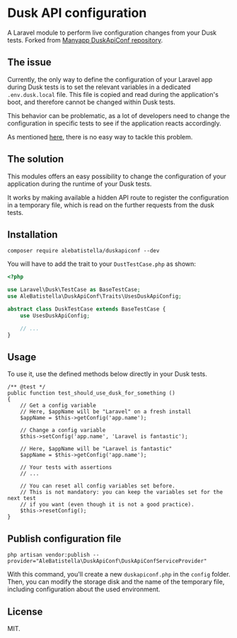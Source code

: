 # Dusk API configuration

A Laravel module to perform live configuration changes from your Dusk tests.
Forked from [Manyapp DuskApiConf repository](https://github.com/manyapp/duskapiconf).

## The issue

Currently, the only way to define the configuration of your Laravel app during
Dusk tests is to set the relevant variables in a dedicated `.env.dusk.local`
file. This file is copied and read during the application's boot, and therefore
cannot be changed within Dusk tests.

This behavior can be problematic, as a lot of developers need to change the
configuration in specific tests to see if the application reacts accordingly.

As mentioned [here](https://github.com/laravel/dusk/issues/599), there is no
easy way to tackle this problem.

## The solution

This modules offers an easy possibility to change the configuration of your
application during the runtime of your Dusk tests.

It works by making available a hidden API route to register the configuration in
a temporary file, which is read on the further requests from the dusk tests.

## Installation

```
composer require alebatistella/duskapiconf --dev
```

You will have to add the trait to your `DustTestCase.php` as shown:

```php
<?php

use Laravel\Dusk\TestCase as BaseTestCase;
use AleBatistella\DuskApiConf\Traits\UsesDuskApiConfig;

abstract class DuskTestCase extends BaseTestCase {
    use UsesDuskApiConfig;

    // ...
}

```

## Usage

To use it, use the defined methods below directly in your Dusk tests.

```
/** @test */
public function test_should_use_dusk_for_something ()
{
    // Get a config variable
    // Here, $appName will be "Laravel" on a fresh install
    $appName = $this->getConfig('app.name');

    // Change a config variable
    $this->setConfig('app.name', 'Laravel is fantastic');

    // Here, $appName will be "Laravel is fantastic"
    $appName = $this->getConfig('app.name');

    // Your tests with assertions
    // ...

    // You can reset all config variables set before.
    // This is not mandatory: you can keep the variables set for the next test
    // if you want (even though it is not a good practice).
    $this->resetConfig();
}
```

## Publish configuration file

```
php artisan vendor:publish --provider="AleBatistella\DuskApiConf\DuskApiConfServiceProvider"
```

With this command, you'll create a new `duskapiconf.php` in the `config` folder.
Then, you can modify the storage disk and the name of the temporary file,
including configuration about the used environment.

## License

MIT.
